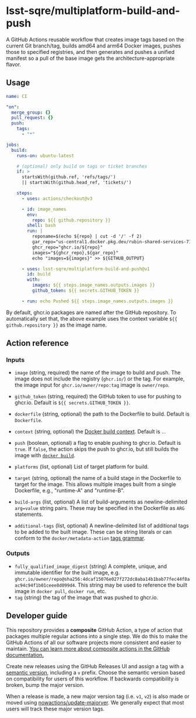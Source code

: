 # lsst-sqre/multiplatform-build-and-push

A GitHub Actions reusable workflow that creates image tags based on the current Git branch/tag, builds amd64 and arm64 Docker images, pushes those to specified registries, and then generates and pushes a unified manifest so a pull of the base image gets the architecture-appropriate flavor.

## Usage

```yaml
name: CI

"on":
  merge_group: {}
  pull_request: {}
  push:
    tags:
      - "*"

jobs:
  build:
    runs-on: ubuntu-latest

    # (optional) only build on tags or ticket branches
    if: >
      startsWith(github.ref, 'refs/tags/')
      || startsWith(github.head_ref, 'tickets/')

    steps:
      - uses: actions/checkout@v3

      - id: image_names
        env:
          repo: ${{ github.repository }}
        shell: bash
        run: |
          reponame=$(echo ${repo} | cut -d '/' -f 2)
          gar_repo="us-central1.docker.pkg.dev/rubin-shared-services-71ec/sciplat/${reponame}"
          ghcr_repo="ghcr.io/${repo}"
          images="${ghcr_repo},${gar_repo}"
          echo "images=${images}" >> ${GITHUB_OUTPUT}

      - uses: lsst-sqre/multiplatform-build-and-push@v1
        id: build
        with:
          images: ${{ steps.image_names.outputs.images }}
          github_token: ${{ secrets.GITHUB_TOKEN }}

      - run: echo Pushed ${{ steps.image_names.outputs.images }}
```

By default, ghcr.io packages are named after the GitHub repository.
To automatically set that, the above example uses the context variable `${{ github.repository }}` as the image name.

## Action reference

### Inputs

- `image` (string, required) the name of the image to build and push. The image does not include the registry (`ghcr.io/`) or the tag.
  For example, the image input for `ghcr.io/owner/repo:tag` image is `owner/repo`.

- `github_token` (string, required) the GitHub token to use for pushing to ghcr.io. Default is `${{ secrets.GITHUB_TOKEN }}`.

- `dockerfile` (string, optional) the path to the Dockerfile to build. Default is `Dockerfile`.

- `context` (string, optional) the [Docker build context](https://docs.docker.com/build/building/context/). Default is `.`.

- `push` (boolean, optional) a flag to enable pushing to ghcr.io. Default is `true`.
  If `false`, the action skips the push to ghcr.io, but still builds the image with [`docker build`](https://docs.docker.com/engine/reference/commandline/build/).

- `platforms` (list, optional) List of target platform for build.

- `target` (string, optional) the name of a build stage in the Dockerfile to target for the image. This allows multiple images built from a single Dockerfile, e.g., "runtime-A" and "runtime-B".

- `build-args` (list, optional) A list of build-arguments as newline-delimited `arg=value` string pairs. These may be specified in the Dockerfile as `ARG` statements.

- `additional-tags` (list, optional) A newline-delimited list of additional tags to be added to the built image. These can be string literals or can conform to the `docker/metadata-action` [tags grammar](https://github.com/docker/metadata-action?tab=readme-ov-file#tags-input).

### Outputs

- `fully_qualified_image_digest` (string) A complete, unique, and immutable identifier for the built image,
  e.g. `ghcr.io/owner/repo@sha256:4dcaf15076e027f272dc8aba14b1bab77fec44f8aac94c94f1b01ceee8d099d4`.
  This string may be used to reference the built image in `docker pull`, `docker run`, etc.
- `tag` (string) the tag of the image that was pushed to ghcr.io.

## Developer guide

This repository provides a **composite** GitHub Action, a type of action that packages multiple regular actions into a single step.
We do this to make the GitHub Actions of all our software projects more consistent and easier to maintain.
[You can learn more about composite actions in the GitHub documentation.](https://docs.github.com/en/actions/creating-actions/creating-a-composite-action)

Create new releases using the GitHub Releases UI and assign a tag with a [semantic version](https://semver.org), including a `v` prefix. Choose the semantic version based on compatibility for users of this workflow. If backwards compatibility is broken, bump the major version.

When a release is made, a new major version tag (i.e. `v1`, `v2`) is also made or moved using [nowactions/update-majorver](https://github.com/marketplace/actions/update-major-version).
We generally expect that most users will track these major version tags.
